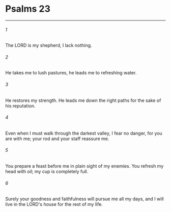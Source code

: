 # Psalms 23
***



###### 1 
The LORD is my shepherd, I lack nothing. 

###### 2 
He takes me to lush pastures, he leads me to refreshing water. 

###### 3 
He restores my strength. He leads me down the right paths for the sake of his reputation. 

###### 4 
Even when I must walk through the darkest valley, I fear no danger, for you are with me; your rod and your staff reassure me. 

###### 5 
You prepare a feast before me in plain sight of my enemies. You refresh my head with oil; my cup is completely full. 

###### 6 
Surely your goodness and faithfulness will pursue me all my days, and I will live in the LORD's house for the rest of my life.
